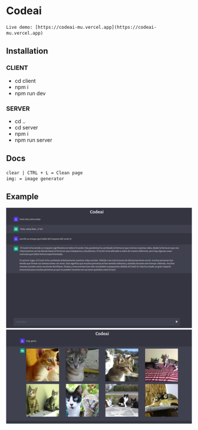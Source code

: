 # Codeai

```
Live demo: [https://codeai-mu.vercel.app](https://codeai-mu.vercel.app)
```

## Installation

### CLIENT

-   cd client
-   npm i
-   npm run dev

### SERVER

-   cd ..
-   cd server
-   npm i
-   npm run server

## Docs

```
clear | CTRL + L = Clean page
img: = image generator
```

## Example

![alt text](./client/assets/codeai1.png)
![alt text](./client/assets/codeai2.png)
